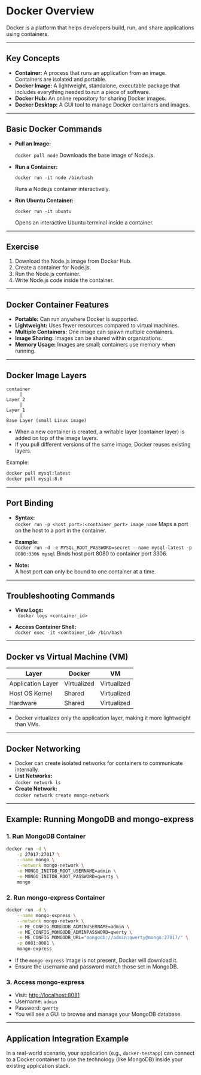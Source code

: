# Docker Overview

Docker is a platform that helps developers build, run, and share applications using containers.

---

## Key Concepts

- **Container:** A process that runs an application from an image. Containers are isolated and portable.
- **Docker Image:** A lightweight, standalone, executable package that includes everything needed to run a piece of software.
- **Docker Hub:** An online repository for sharing Docker images.
- **Docker Desktop:** A GUI tool to manage Docker containers and images.

---

## Basic Docker Commands

- **Pull an Image:**  
   
    `docker pull node`
    Downloads the base image of Node.js.

- **Run a Container:**  
    
    `docker run -it node /bin/bash`
   
    Runs a Node.js container interactively.

- **Run Ubuntu Container:**  
   
    `docker run -it ubuntu`
 
    Opens an interactive Ubuntu terminal inside a container.

---

## Exercise

1. Download the Node.js image from Docker Hub.
2. Create a container for Node.js.
3. Run the Node.js container.
4. Write Node.js code inside the container.

---

## Docker Container Features

- **Portable:** Can run anywhere Docker is supported.
- **Lightweight:** Uses fewer resources compared to virtual machines.
- **Multiple Containers:** One image can spawn multiple containers.
- **Image Sharing:** Images can be shared within organizations.
- **Memory Usage:** Images are small; containers use memory when running.

---

## Docker Image Layers

```
container
     |
Layer 2
     |
Layer 1
     |
Base Layer (small Linux image)
```
- When a new container is created, a writable layer (container layer) is added on top of the image layers.
- If you pull different versions of the same image, Docker reuses existing layers.

Example:
```sh
docker pull mysql:latest
docker pull mysql:8.0
```

---

## Port Binding

- **Syntax:**  
    `docker run -p <host_port>:<container_port> image_name`
    Maps a port on the host to a port in the container.

- **Example:**  
    `docker run -d -e MYSQL_ROOT_PASSWORD=secret --name mysql-latest -p 8080:3306 mysql`
    Binds host port 8080 to container port 3306.

- **Note:**  
    A host port can only be bound to one container at a time.

---

## Troubleshooting Commands

- **View Logs:**  
   ` docker logs <container_id>`

- **Access Container Shell:**  
    `docker exec -it <container_id> /bin/bash`

---

## Docker vs Virtual Machine (VM)

| Layer                | Docker         | VM                |
|----------------------|---------------|-------------------|
| Application Layer    | Virtualized   | Virtualized       |
| Host OS Kernel       | Shared        | Virtualized       |
| Hardware             | Shared        | Virtualized       |

- Docker virtualizes only the application layer, making it more lightweight than VMs.

---

## Docker Networking

- Docker can create isolated networks for containers to communicate internally.
- **List Networks:**  
    `docker network ls`
- **Create Network:**  
    `docker network create mongo-network`

---

## Example: Running MongoDB and mongo-express

### 1. Run MongoDB Container

```sh
docker run -d \
    -p 27017:27017 \
    --name mongo \
    --network mongo-network \
    -e MONGO_INITDB_ROOT_USERNAME=admin \
    -e MONGO_INITDB_ROOT_PASSWORD=qwerty \
    mongo
```

### 2. Run mongo-express Container

```sh
docker run -d \
    --name mongo-express \
    --network mongo-network \
    -e ME_CONFIG_MONGODB_ADMINUSERNAME=admin \
    -e ME_CONFIG_MONGODB_ADMINPASSWORD=qwerty \
    -e ME_CONFIG_MONGODB_URL="mongodb://admin:qwerty@mongo:27017/" \
    -p 8081:8081 \
    mongo-express
```

- If the `mongo-express` image is not present, Docker will download it.
- Ensure the username and password match those set in MongoDB.

### 3. Access mongo-express

- Visit: [http://localhost:8081](http://localhost:8081)
- Username: `admin`
- Password: `qwerty`
- You will see a GUI to browse and manage your MongoDB database.

---

## Application Integration Example

In a real-world scenario, your application (e.g., `docker-testapp`) can connect to a Docker container to use the technology (like MongoDB) inside your existing application stack.

